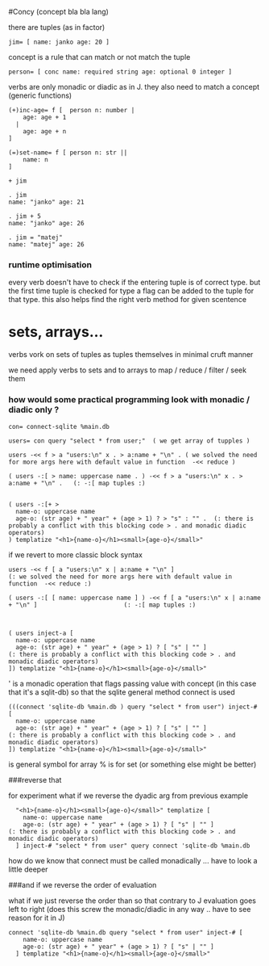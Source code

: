 #Concy (concept bla bla lang)

there are tuples (as in factor)

```
jim= [ name: janko age: 20 ]
```

concept is a rule that can match or not match the tuple

```
person= [ conc name: required string age: optional 0 integer ]
```

verbs are only monadic or diadic as in J. they also need to match a concept (generic functions)

```
(+)inc-age= f [  person n: number |  
	age: age + 1
  |
	age: age + n
]
```

```
(=)set-name= f [ person n: str ||
	name: n
]
```

```
+ jim

. jim
name: "janko" age: 21

. jim + 5
name: "janko" age: 26

. jim = "matej"
name: "matej" age: 26
```

### runtime optimisation

every verb doesn't have to check if the entering tuple is of correct type. but the first time tuple is checked for type a flag can be 
added to the tuple for that type. this also helps find the right verb method for given scentence

# sets, arrays...

verbs vork on sets of tuples as tuples themselves in minimal cruft manner

we need apply verbs to sets and to arrays to map / reduce / filter / seek them


### how would some practical programming look with monadic / diadic only ?

```
con= connect-sqlite %main.db

users= con query "select * from user;"  ( we get array of tupples )

users -<< f > a "users:\n" x . > a:name + "\n" . ( we solved the need for more args here with default value in function  -<< reduce )

( users -:[ > name: uppercase name . ) -<< f > a "users:\n" x . > a:name + "\n" .   (: -:[ map tuples :)


( users -:[+ > 
  name-o: uppercase name
  age-o: (str age) + " year" + (age > 1) ? > "s" : "" .  (: there is probably a conflict with this blocking code > . and monadic diadic operators)
) templatize "<h1>{name-o}</h1><small>{age-o}</small>"
```


if we revert to more classic block syntax

```
users -<< f [ a "users:\n" x | a:name + "\n" ]                               (: we solved the need for more args here with default value in function  -<< reduce :)

( users -:[ [ name: uppercase name ] ) -<< f [ a "users:\n" x | a:name + "\n" ]                        (: -:[ map tuples :)



( users inject-a [
  name-o: uppercase name
  age-o: (str age) + " year" + (age > 1) ? [ "s" | "" ]                      (: there is probably a conflict with this blocking code > . and monadic diadic operators)
]) templatize "<h1>{name-o}</h1><small>{age-o}</small>"
```



' is a monadic operation that flags passing value with concept (in this case that it's a sqlit-db) so that the sqlite general method connect is used

```
(((connect 'sqlite-db %main.db ) query "select * from user") inject-# [      
  name-o: uppercase name
  age-o: (str age) + " year" + (age > 1) ? [ "s" | "" ]                      (: there is probably a conflict with this blocking code > . and monadic diadic operators)
]) templatize "<h1>{name-o}</h1><small>{age-o}</small>"
```

is general symbol for array  % is for set (or something else might be better)


###reverse that

for experiment what if we reverse the dyadic arg from previous example

```
  "<h1>{name-o}</h1><small>{age-o}</small>" templatize [      
    name-o: uppercase name
    age-o: (str age) + " year" + (age > 1) ? [ "s" | "" ]                      (: there is probably a conflict with this blocking code > . and monadic diadic operators)
  ] inject-# "select * from user" query connect 'sqlite-db %main.db
```

how do we know that connect must be called monadically ... have to look a little deeper



###and if we reverse the order of evaluation

what if we just reverse the order than so that contrary to J evaluation goes left to right (does this screw the monadic/diadic in any way .. have to see reason for it in J)

```
connect 'sqlite-db %main.db query "select * from user" inject-# [      
    name-o: uppercase name
    age-o: (str age) + " year" + (age > 1) ? [ "s" | "" ]
  ] templatize "<h1>{name-o}</h1><small>{age-o}</small>"
```



